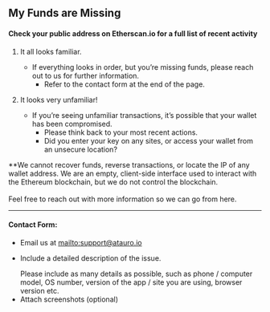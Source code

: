 ## My Funds are Missing

#### Check your public address on Etherscan.io for a full list of recent activity

1. It all looks familiar.

   * If everything looks in order, but you’re missing funds, please reach out to us for further information.
     * Refer to the contact form at the end of the page.

2. It looks very unfamiliar!

   * If you’re seeing unfamiliar transactions, it’s possible that your wallet has been compromised.
     * Please think back to your most recent actions.
     * Did you enter your key on any sites, or access your wallet from an unsecure location?

<note>
**We cannot recover funds, reverse transactions, or locate the IP of any wallet address. We are an empty, client-side interface used to interact with the Ethereum blockchain, but we do not control the blockchain.
<br>
<br>
Feel free to reach out with more information so we can go from here.
</note>

***

#### Contact Form:

* Email us at <mailto:support@atauro.io>
* <p>Include a detailed description of the issue.</p>
  <note>Please include as many details as possible, such as phone / computer model, OS number, version of the app / site you are using, browser version etc.</note>
* Attach screenshots (optional)
